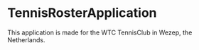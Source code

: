 # TennisRosterApplication
This application is made for the WTC TennisClub in Wezep, the Netherlands.

